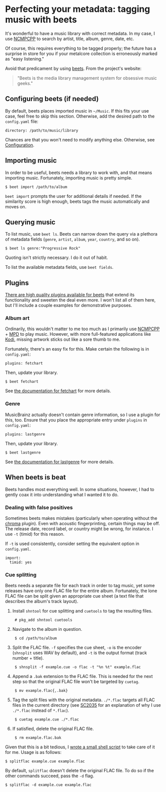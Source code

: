 # Perfecting your metadata: tagging music with beets

It's wonderful to have a music library with correct metadata. In my
case, I use [NCMPCPP](https://rybczak.net/ncmpcpp/ "NCurses Music Player C++")
to search by artist, title, album, genre, date, etc.

Of course, this requires everything to be tagged properly; the future
has a surprise in store for you if your metalcore collection is
erroneously marked as "easy listening."

Avoid that predicament by using [beets](https://beets.io/). From the
project's website:
>"Beets is the media library management system for obsessive music geeks."

## Configuring beets (if needed)

By default, beets places imported music in `~/Music`. If this fits your
use case, feel free to skip this section. Otherwise, add the desired
path to the `config.yaml` file:

    directory: /path/to/music/library

Chances are that you won't need to modify anything else. Otherwise, see
[Configuration](https://beets.readthedocs.io/en/stable/reference/config.html).

## Importing music

In order to be useful, beets needs a library to work with, and that
means importing music. Fortunately, importing music is pretty simple.

    $ beet import /path/to/album

`beet import` prompts the user for additional details if needed. If the
similarity score is high enough, beets tags the music automatically
and moves on.

## Querying music

To list music, use `beet ls`. Beets can narrow down the query via a
plethora of metadata fields (`genre`, `artist`, `album`, `year`,
`country`, and so on).

    $ beet ls genre:"Progressive Rock"

Quoting isn't strictly necessary. I do it out of habit.

To list the available metadata fields, use `beet fields`.

## Plugins

[There are high quality plugins available for
beets](https://beets.readthedocs.io/en/stable/plugins/) that extend its
functionality and sweeten the deal even more. I won't list all of them
here, but I'll include a couple examples for demonstrative purposes.

### Album art

Ordinarily, this wouldn't matter to me too much as I primarily use
[NCMPCPP](https://rybczak.net/ncmpcpp/ "NCurses Music Player C++") +
[MPD](https://www.musicpd.org/ "Music Player Daemon") to play music.
However, with more full-featured applications like
[Kodi](https://kodi.tv/), missing artwork sticks out like a sore thumb
to me.

Fortunately, there's an easy fix for this. Make certain the following is
in `config.yaml`:

    plugins: fetchart

Then, update your library.

    $ beet fetchart

See [the documentation for
fetchart](https://beets.readthedocs.io/en/stable/plugins/fetchart.html) for more details.

### Genre

MusicBrainz actually doesn't contain genre information, so I use a
plugin for this, too. Ensure that you place the appropriate entry under
`plugins` in `config.yaml`:

    plugins: lastgenre

Then, update your library.

    $ beet lastgenre

See [the documentation for
lastgenre](https://beets.readthedocs.io/en/stable/plugins/lastgenre.html)
for more details.

## When beets is beat

Beets handles most everything well. In some situations, however, I had
to gently coax it into understanding what I wanted it to do.

### Dealing with false positives

Sometimes beets makes mistakes (particularly when operating without the
[chroma](https://beets.readthedocs.io/en/stable/plugins/chroma.html)
plugin).  Even with acoustic fingerprinting, certain things may be off.
The release date, record label, or country might be wrong, for instance.
I use `-t` (timid) for this reason.

If `-t` is used consistently, consider setting the equivalent option in
`config.yaml`.

    import:
      timid: yes

### Cue splitting

Beets needs a separate file for each track in order to tag music, yet
some releases have only one FLAC file for the entire album.
Fortunately, the lone FLAC file can be split given an appropriate cue
sheet (a text file that describes the album's track layout).

1. Install `shntool` for cue splitting and `cuetools` to tag the
   resulting files.

        # pkg_add shntool cuetools

1. Navigate to the album in question.

        $ cd /path/to/album

1. Split the FLAC file. `-f` specifies the cue sheet, `-o` is the
   encoder (`shnsplit` uses WAV by default), and `-t` is the output
   format (track number + title).

        $ shnsplit -f example.cue -o flac -t "%n %t" example.flac

1. Append a `.bak` extension to the FLAC file. This is needed for the
   next step so that the original FLAC file won't be targeted by
   `cuetag`.

        $ mv example.flac{,.bak}

1. Tag the split files with the original metadata. `./*.flac` targets
   all FLAC files in the current directory (see
   [SC2035](https://github.com/koalaman/shellcheck/wiki/SC2035) for an
   explanation of why I use `./*.flac` instead of `*.flac`).

        $ cuetag example.cue ./*.flac

1. If satisfied, delete the original FLAC file.

        $ rm example.flac.bak

Given that this is a bit tedious, I [wrote a small shell
script](/src/dotfiles/file/.local/bin/splitflac.html)
to take care of it for me. Usage is as follows:

    $ splitflac example.cue example.flac

By default, `splitflac` doesn't delete the original FLAC file. To do so
if the other commands succeed, pass the `-d` flag.

    $ splitflac -d example.cue example.flac
